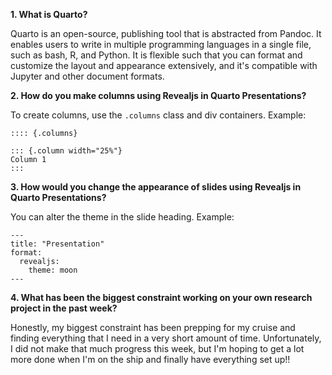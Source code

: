 **1. What is Quarto?**

Quarto is an open-source, publishing tool that is abstracted from Pandoc. It enables users to write in multiple programming languages in a single file, such as bash, R, and Python. It is flexible such that you can format and customize the layout and appearance extensively, and it's compatible with Jupyter and other document formats. 

**2. How do you make columns using Revealjs in Quarto Presentations?**

To create columns, use the `.columns` class and div containers. Example: 

```
:::: {.columns}

::: {.column width="25%"}
Column 1 
:::
```

**3. How would you change the appearance of slides using Revealjs in Quarto Presentations?**

You can alter the theme in the slide heading. Example: 

```
---
title: "Presentation"
format:
  revealjs: 
    theme: moon
---
```

**4. What has been the biggest constraint working on your own research project in the past week?**

Honestly, my biggest constraint has been prepping for my cruise and finding everything that I need in a very short amount of time. Unfortunately, I did not make that much progress this week, but I'm hoping to get a lot more done when I'm on the ship and finally have everything set up!!